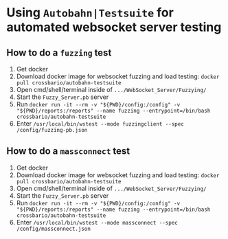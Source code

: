 # Using `Autobahn|Testsuite` for automated websocket server testing

## How to do a `fuzzing` test

1. Get docker
2. Download docker image for websocket fuzzing and load testing: `docker pull crossbario/autobahn-testsuite`
3. Open cmd/shell/terminal inside of `.../WebSocket_Server/Fuzzying/`
4. Start the `Fuzzy_Server.pb` server
5. Run `docker run -it --rm -v "${PWD}/config:/config" -v "${PWD}/reports:/reports" --name fuzzing --entrypoint=/bin/bash crossbario/autobahn-testsuite`
6. Enter `/usr/local/bin/wstest --mode fuzzingclient --spec /config/fuzzing-pb.json`

## How to do a `massconnect` test

1. Get docker
2. Download docker image for websocket fuzzing and load testing: `docker pull crossbario/autobahn-testsuite`
3. Open cmd/shell/terminal inside of `.../WebSocket_Server/Fuzzying/`
4. Start the `Fuzzy_Server.pb` server
5. Run `docker run -it --rm -v "${PWD}/config:/config" -v "${PWD}/reports:/reports" --name fuzzing --entrypoint=/bin/bash crossbario/autobahn-testsuite`
6. Enter `/usr/local/bin/wstest --mode massconnect --spec /config/massconnect.json`
